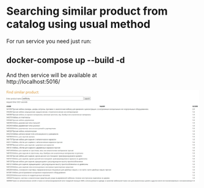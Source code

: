 # Searching similar product from catalog using usual method

For run service you need just run: <br/>
## docker-compose up --build -d <br/>

And then service will be available at <br/>
http://localhost:5016/ <br/>

![Image alt](https://github.com/shaimarus/catalog_simple/blob/main/catalog_simple.jpg)
